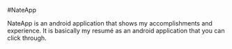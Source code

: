 #NateApp

NateApp is an android application that shows my accomplishments and experience. It is basically my resumé as an android application that you can click through.
